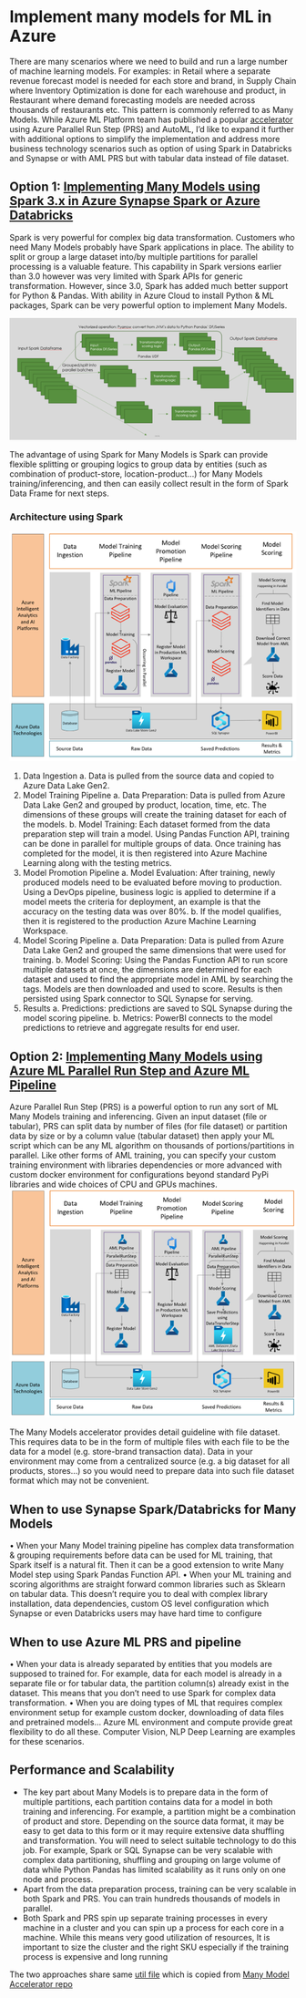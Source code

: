 # Implement many models for ML in Azure 

There are many scenarios where we need to build and run a large number of machine learning models. For examples: in Retail where a separate revenue forecast model is needed for each store and brand, in Supply Chain where Inventory Optimization is done for each warehouse and product, in Restaurant where demand forecasting models are needed across thousands of restaurants etc. This pattern is commonly referred to as Many Models. While Azure ML Platform team has published a popular [accelerator](https://github.com/microsoft/solution-accelerator-many-models/blob/master/Custom_Script/scripts/timeseries_utilities.py) using Azure Parallel Run Step (PRS) and AutoML, I’d like to expand it further with additional options to simplify the implementation and address more business technology scenarios such as option of using Spark in Databricks and Synapse or with AML PRS but with tabular data instead of file dataset.

## Option 1: [Implementing Many Models using Spark 3.x in Azure Synapse Spark or Azure Databricks](./code/spark)
Spark is very powerful for complex big data transformation. Customers who need Many Models probably have Spark applications in place. The ability to split or group a large dataset into/by multiple partitions for parallel processing is a valuable feature. This capability in Spark versions earlier than 3.0 however was very limited with Spark APIs for generic transformation. However, since 3.0, Spark has added much better support for Python & Pandas. With ability in Azure Cloud to install Python & ML packages, Spark can be very powerful option to implement Many Models. 

![Pandas UDF processing model](images/pandas_udf.png)

The advantage of using Spark for Many Models is Spark can provide flexible splitting or grouping logics to group data by entities (such as combination of product-store, location-product…) for Many Models training/inferencing, and then can easily collect result in the form of Spark Data Frame for next steps.  
###                   Architecture using Spark  

![Architecture using Spark](images/spark_many_models_arch.png)

1.	Data Ingestion
a.	Data is pulled from the source data and copied to Azure Data Lake Gen2.
2.	Model Training Pipeline
a.	Data Preparation: Data is pulled from Azure Data Lake Gen2 and grouped by product, location, time, etc. The dimensions of these groups will create the training dataset for each of the models.
b.	Model Training: Each dataset formed from the data preparation step will train a model. Using Pandas Function API, training can be done in parallel for multiple groups of data. Once training has completed for the model, it is then registered into Azure Machine Learning along with the testing metrics.
3.	Model Promotion Pipeline
a.	Model Evaluation: After training, newly produced models need to be evaluated before moving to production. Using a DevOps pipeline, business logic is applied to determine if a model meets the criteria for deployment, an example is that the accuracy on the testing data was over 80%. 
b.	If the model qualifies, then it is registered to the production Azure Machine Learning Workspace.
4.	Model Scoring Pipeline
a.	Data Preparation: Data is pulled from Azure Data Lake Gen2 and grouped the same dimensions that were used for training. 
b.	Model Scoring: Using the Pandas Function API to run score multiple datasets at once, the dimensions are determined for each dataset and used to find the appropriate model in AML by searching the tags. Models are then downloaded and used to score. Results is then persisted using Spark connector to SQL Synapse for serving.
5.	Results
a.	Predictions: predictions are saved to SQL Synapse during the model scoring pipeline.
b.	Metrics: PowerBI connects to the model predictions to retrieve and aggregate results for end user.

## Option 2: [Implementing Many Models using Azure ML Parallel Run Step and Azure ML Pipeline](./code/aml_prs/prs_many_models.ipynb)

Azure Parallel Run Step (PRS) is a powerful option to run any sort of ML Many Models training and inferencing. Given an input dataset (file or tabular), PRS can split data by number of files (for file dataset) or partition data by size or by a column value (tabular dataset) then apply your ML script which can be any ML algorithm on thousands of portions/partitions in parallel. Like other forms of AML training, you can specify your custom training environment with libraries dependencies or more advanced with custom docker environment for configurations beyond standard PyPi libraries and wide choices of CPU and GPUs machines.
![Architecture using AML](images/aml_many_models_arch.png)

The Many Models accelerator provides detail guideline with file dataset. This requires data to be in the form of multiple files with each file to be the data for a model (e.g. store-brand transaction data). Data in your environment may come from a centralized source (e.g. a big dataset for all products, stores…) so you would need to prepare data into such file dataset format which may not be convenient.


## When to use Synapse Spark/Databricks for Many Models
•	When your Many Model training pipeline has complex data transformation & grouping requirements before data can be used for ML training, that Spark itself is a natural fit. Then it can be a good extension to write Many Model step using Spark Pandas Function API.
•	When your ML training and scoring algorithms are straight forward common libraries such as Sklearn on tabular data. This doesn’t require you to deal with complex library installation, data dependencies, custom OS level configuration which Synapse or even Databricks users may have hard time to configure
## When to use Azure ML PRS and pipeline
•	When your data is already separated by entities that you models are supposed to trained for. For example, data for each model is already in a separate file or for tabular data, the partition column(s) already exist in the dataset. This means that you don’t need to use Spark for complex data transformation.
•	When you are doing types of ML that requires complex environment setup for example custom docker, downloading of data files and pretrained models… Azure ML environment and compute provide great flexibility to do all these. Computer Vision, NLP Deep Learning are examples for these scenarios.
## Performance and Scalability 
-	The key part about Many Models is to prepare data in the form of multiple partitions, each partition contains data for a model in both training and inferencing. For example, a partition might be a combination of product and store.  Depending on the source data format, it may be easy to get data to this form or it may require extensive data shuffling and transformation. You will need to select suitable technology to do this job. For example, Spark or SQL Synapse can be very scalable with complex data partitioning, shuffling and grouping on large volume of data while Python Pandas has limited scalability as it runs only on one node and process.
-	Apart from the data preparation process, training can be very scalable in both Spark and PRS. You can train hundreds thousands of models in parallel.
-	Both Spark and PRS spin up separate training processes in every machine in a cluster and you can spin up a process for each core in a machine. While this means very good utilization of resources, It is important to size the cluster and the right SKU especially if the training process is expensive and long running

The two approaches share same [util file](./code/util/timeseries_utilities.py) which is copied from [Many Model Accelerator repo](https://github.com/microsoft/solution-accelerator-many-models/blob/master/Custom_Script/scripts/timeseries_utilities.py)